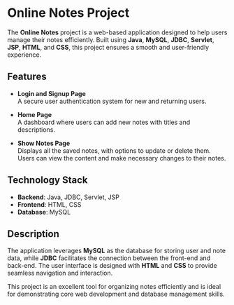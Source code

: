 # Online Notes Project

The **Online Notes** project is a web-based application designed to help users manage their notes efficiently. Built using **Java**, **MySQL**, **JDBC**, **Servlet**, **JSP**, **HTML**, and **CSS**, this project ensures a smooth and user-friendly experience.

## Features

- **Login and Signup Page**  
  A secure user authentication system for new and returning users.

- **Home Page**  
  A dashboard where users can add new notes with titles and descriptions.

- **Show Notes Page**  
  Displays all the saved notes, with options to update or delete them. Users can view the content and make necessary changes to their notes.

## Technology Stack

- **Backend**: Java, JDBC, Servlet, JSP  
- **Frontend**: HTML, CSS  
- **Database**: MySQL  

## Description

The application leverages **MySQL** as the database for storing user and note data, while **JDBC** facilitates the connection between the front-end and back-end. The user interface is designed with **HTML** and **CSS** to provide seamless navigation and interaction.

This project is an excellent tool for organizing notes efficiently and is ideal for demonstrating core web development and database management skills.
